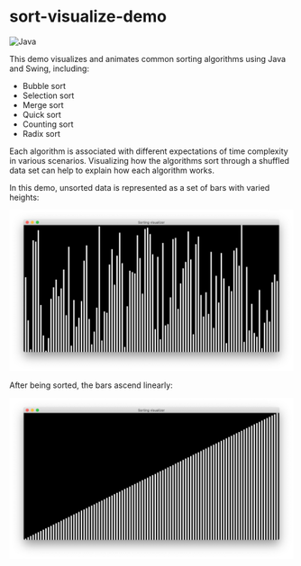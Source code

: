 # sort-visualize-demo

![Java](https://custom-icon-badges.herokuapp.com/badge/Java-white?style=for-the-badge&logo=java-logo)
 
This demo visualizes and animates common sorting algorithms using Java and Swing, including:

- Bubble sort
- Selection sort
- Merge sort
- Quick sort
- Counting sort
- Radix sort

Each algorithm is associated with different expectations of time complexity in various scenarios. Visualizing how the algorithms sort through a shuffled data set can help to explain how each algorithm works.

In this demo, unsorted data is represented as a set of bars with varied heights:

![Unsorted](img/unsorted.png)

After being sorted, the bars ascend linearly:

![Sorted](img/sorted.png)
